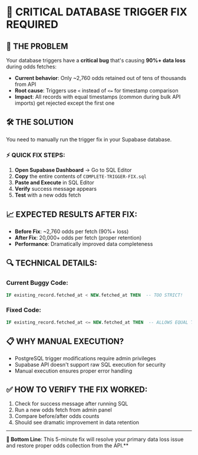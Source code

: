 # 🔧 CRITICAL DATABASE TRIGGER FIX REQUIRED

## 🚨 THE PROBLEM

Your database triggers have a **critical bug** that's causing **90%+ data loss** during odds
fetches:

- **Current behavior**: Only ~2,760 odds retained out of tens of thousands from API
- **Root cause**: Triggers use `<` instead of `<=` for timestamp comparison
- **Impact**: All records with equal timestamps (common during bulk API imports) get rejected except
  the first one

## 🛠️ THE SOLUTION

You need to manually run the trigger fix in your Supabase database.

### ⚡ QUICK FIX STEPS:

1. **Open Supabase Dashboard** → Go to SQL Editor
2. **Copy** the entire contents of `COMPLETE-TRIGGER-FIX.sql`
3. **Paste and Execute** in SQL Editor
4. **Verify** success message appears
5. **Test** with a new odds fetch

## 📈 EXPECTED RESULTS AFTER FIX:

- **Before Fix**: ~2,760 odds per fetch (90%+ loss)
- **After Fix**: 20,000+ odds per fetch (proper retention)
- **Performance**: Dramatically improved data completeness

## 🔍 TECHNICAL DETAILS:

### Current Buggy Code:

```sql
IF existing_record.fetched_at < NEW.fetched_at THEN  -- TOO STRICT!
```

### Fixed Code:

```sql
IF existing_record.fetched_at <= NEW.fetched_at THEN  -- ALLOWS EQUAL TIMESTAMPS
```

## 📋 WHY MANUAL EXECUTION?

- PostgreSQL trigger modifications require admin privileges
- Supabase API doesn't support raw SQL execution for security
- Manual execution ensures proper error handling

## ✅ HOW TO VERIFY THE FIX WORKED:

1. Check for success message after running SQL
2. Run a new odds fetch from admin panel
3. Compare before/after odds counts
4. Should see dramatic improvement in data retention

---

**🎯 Bottom Line**: This 5-minute fix will resolve your primary data loss issue and restore proper
odds collection from the API.\*\*
